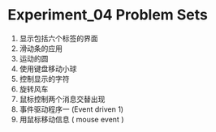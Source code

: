 # Experiment_04 Problem Sets

1. 显示包括六个标签的界面
2. 滑动条的应用
3. 运动的圆
4. 使用键盘移动小球
5. 控制显示的字符
6. 旋转风车
7. 鼠标控制两个消息交替出现
8. 事件驱动程序一 (Event driven 1)
9. 用鼠标移动信息 ( mouse event )

